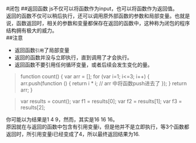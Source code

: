 #闭包
##返回函数
js不仅可以将函数作为input，也可以将函数作为返回值。  
返回的函数不仅可以稍后执行，还可以调用原外部函数的参数和局部变量。也就是说，函数返回时，相关的参数和变量都保存在返回的函数中，这种称为闭包的程序结构拥有极大的威力。  
##注意  
- 返回函数`引用`了局部变量
- 返回的函数并没与立即执行，直到调用了才会执行。
- 返回函数不要引用任何循环变量，或者后续会发生变化的量。
>function count() {
> var arr = [];
>    for (var i=1; i<=3; i++) {
>     arr.push(function () {
>      return i * i;  // arr 中将函数push进去了
> });
> }
>return arr;
>}

>var results = count();
>var f1 = results[0];
>var f2 = results[1];
>var f3 = results[2];

你可能以为结果是1 4 9，然而，其实是16 16 16。  
原因就在与返回的函数中包含有引用变量i，但是他并不是立即执行，等3个函数都返回时，所引用变量i已经变成了4，所以最终返回结果为16.